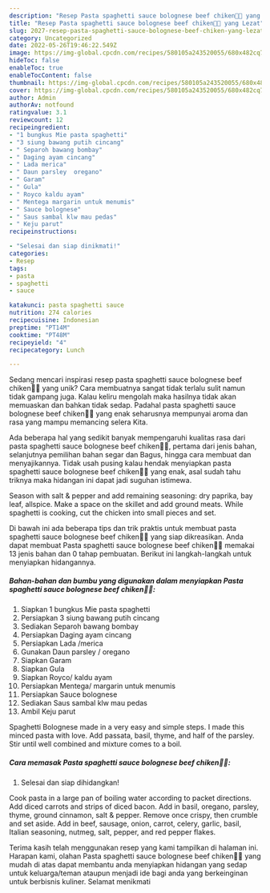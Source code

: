 ```yaml
---
description: "Resep Pasta spaghetti sauce bolognese beef chiken🍝🍝 yang Lezat"
title: "Resep Pasta spaghetti sauce bolognese beef chiken🍝🍝 yang Lezat"
slug: 2027-resep-pasta-spaghetti-sauce-bolognese-beef-chiken-yang-lezat
category: Uncategorized
date: 2022-05-26T19:46:22.549Z
image: https://img-global.cpcdn.com/recipes/580105a243520055/680x482cq70/pasta-spaghetti-sauce-bolognese-beef-chiken-foto-resep-utama.jpg
hideToc: false
enableToc: true
enableTocContent: false
thumbnail: https://img-global.cpcdn.com/recipes/580105a243520055/680x482cq70/pasta-spaghetti-sauce-bolognese-beef-chiken-foto-resep-utama.jpg
cover: https://img-global.cpcdn.com/recipes/580105a243520055/680x482cq70/pasta-spaghetti-sauce-bolognese-beef-chiken-foto-resep-utama.jpg
author: Admin
authorAv: notfound
ratingvalue: 3.1
reviewcount: 12
recipeingredient:
- "1 bungkus Mie pasta spaghetti"
- "3 siung bawang putih cincang"
- " Separoh bawang bombay"
- " Daging ayam cincang"
- " Lada merica"
- " Daun parsley  oregano"
- " Garam"
- " Gula"
- " Royco kaldu ayam"
- " Mentega margarin untuk menumis"
- " Sauce bolognese"
- " Saus sambal klw mau pedas"
- " Keju parut"
recipeinstructions:

- "Selesai dan siap dinikmati!"
categories:
- Resep
tags:
- pasta
- spaghetti
- sauce

katakunci: pasta spaghetti sauce 
nutrition: 274 calories
recipecuisine: Indonesian
preptime: "PT14M"
cooktime: "PT48M"
recipeyield: "4"
recipecategory: Lunch

---
```





Sedang mencari inspirasi resep pasta spaghetti sauce bolognese beef chiken🍝🍝 yang unik? Cara membuatnya sangat tidak terlalu sulit namun tidak gampang juga. Kalau keliru mengolah maka hasilnya tidak akan memuaskan dan bahkan tidak sedap. Padahal pasta spaghetti sauce bolognese beef chiken🍝🍝 yang enak seharusnya mempunyai aroma dan rasa yang mampu memancing selera Kita.





Ada beberapa hal yang sedikit banyak mempengaruhi kualitas rasa dari pasta spaghetti sauce bolognese beef chiken🍝🍝, pertama dari jenis bahan, selanjutnya pemilihan bahan segar dan Bagus, hingga cara membuat dan menyajikannya. Tidak usah pusing kalau hendak menyiapkan pasta spaghetti sauce bolognese beef chiken🍝🍝 yang enak,      asal sudah tahu triknya maka hidangan ini dapat jadi suguhan istimewa.














Season with salt &amp; pepper and add remaining seasoning: dry paprika, bay leaf, allspice. Make a space on the skillet and add ground meats. While spaghetti is cooking, cut the chicken into small pieces and set.






Di bawah ini ada beberapa tips dan trik praktis untuk membuat pasta spaghetti sauce bolognese beef chiken🍝🍝 yang siap dikreasikan. Anda dapat membuat Pasta spaghetti sauce bolognese beef chiken🍝🍝 memakai 13 jenis bahan dan 0 tahap pembuatan. Berikut ini langkah-langkah untuk menyiapkan hidangannya.

<!--inarticleads1-->

##### Bahan-bahan dan bumbu yang digunakan dalam menyiapkan Pasta spaghetti sauce bolognese beef chiken🍝🍝:

1. Siapkan 1 bungkus Mie pasta spaghetti
1. Persiapkan 3 siung bawang putih cincang
1. Sediakan  Separoh bawang bombay
1. Persiapkan  Daging ayam cincang
1. Persiapkan  Lada /merica
1. Gunakan  Daun parsley / oregano
1. Siapkan  Garam
1. Siapkan  Gula
1. Siapkan  Royco/ kaldu ayam
1. Persiapkan  Mentega/ margarin untuk menumis
1. Persiapkan  Sauce bolognese
1. Sediakan  Saus sambal klw mau pedas
1. Ambil  Keju parut


Spaghetti Bolognese made in a very easy and simple steps. I made this minced pasta with love. Add passata, basil, thyme, and half of the parsley. Stir until well combined and mixture comes to a boil. 

<!--inarticleads2-->

##### Cara memasak Pasta spaghetti sauce bolognese beef chiken🍝🍝:


1. Selesai dan siap dihidangkan!

Cook pasta in a large pan of boiling water according to packet directions. Add diced carrots and strips of diced bacon. Add in basil, oregano, parsley, thyme, ground cinnamon, salt &amp; pepper. Remove once crispy, then crumble and set aside. Add in beef, sausage, onion, carrot, celery, garlic, basil, Italian seasoning, nutmeg, salt, pepper, and red pepper flakes. 

Terima kasih telah menggunakan resep yang kami tampilkan di halaman ini. Harapan kami, olahan Pasta spaghetti sauce bolognese beef chiken🍝🍝 yang mudah di atas dapat membantu anda menyiapkan hidangan yang sedap untuk keluarga/teman ataupun menjadi ide bagi anda yang berkeinginan untuk berbisnis kuliner. Selamat menikmati
